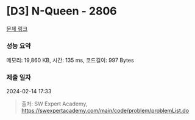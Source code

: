 # [D3] N-Queen - 2806 

[문제 링크](https://swexpertacademy.com/main/code/problem/problemDetail.do?contestProbId=AV7GKs06AU0DFAXB) 

### 성능 요약

메모리: 19,860 KB, 시간: 135 ms, 코드길이: 997 Bytes

### 제출 일자

2024-02-14 17:33



> 출처: SW Expert Academy, https://swexpertacademy.com/main/code/problem/problemList.do